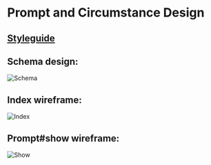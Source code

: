 Prompt and Circumstance Design
==============================

## [Styleguide](../../tree/master/public/styleguide.html)

## Schema design:
![Schema](https://raw.githubusercontent.com/apesic/prompt-and-circumstance/master/public/p-and-c-schema.png)

## Index wireframe:
![Index](https://raw.githubusercontent.com/apesic/prompt-and-circumstance/master/public/p-and-c-index.png)

## Prompt#show wireframe:
![Show](https://raw.githubusercontent.com/apesic/prompt-and-circumstance/master/public/p-and-c-prompt-show.png)
